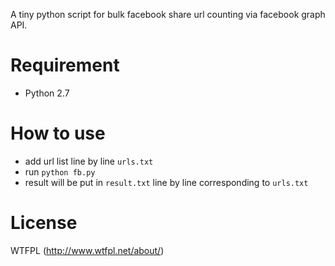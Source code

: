 A tiny python script for bulk facebook share url counting via facebook graph API.

# Requirement
- Python 2.7

# How to use
- add url list line by line `urls.txt`
- run `python fb.py`
- result will be put in `result.txt` line by line corresponding to `urls.txt`

# License
WTFPL (http://www.wtfpl.net/about/)
